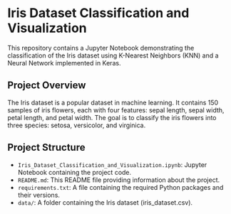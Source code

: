 # Iris Dataset Classification and Visualization

This repository contains a Jupyter Notebook demonstrating the classification of the Iris dataset using K-Nearest Neighbors (KNN) and a Neural Network implemented in Keras.

## Project Overview

The Iris dataset is a popular dataset in machine learning. It contains 150 samples of iris flowers, each with four features: sepal length, sepal width, petal length, and petal width. The goal is to classify the iris flowers into three species: setosa, versicolor, and virginica.

## Project Structure

- `Iris_Dataset_Classification_and_Visualization.ipynb`: Jupyter Notebook containing the project code.
- `README.md`: This README file providing information about the project.
- `requirements.txt`: A file containing the required Python packages and their versions.
- `data/`: A folder containing the Iris dataset (iris_dataset.csv).
